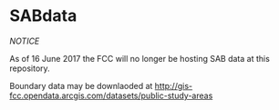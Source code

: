 SABdata
=======

*NOTICE*

As of 16 June 2017 the FCC will no longer be hosting SAB data at this repository.

Boundary data may be downlaoded at http://gis-fcc.opendata.arcgis.com/datasets/public-study-areas
